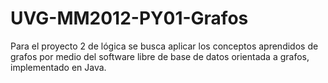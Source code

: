 # UVG-MM2012-PY01-Grafos
Para el proyecto 2 de lógica se busca aplicar los conceptos aprendidos de grafos por medio del software libre de base de datos orientada a grafos, implementado en Java.​​
